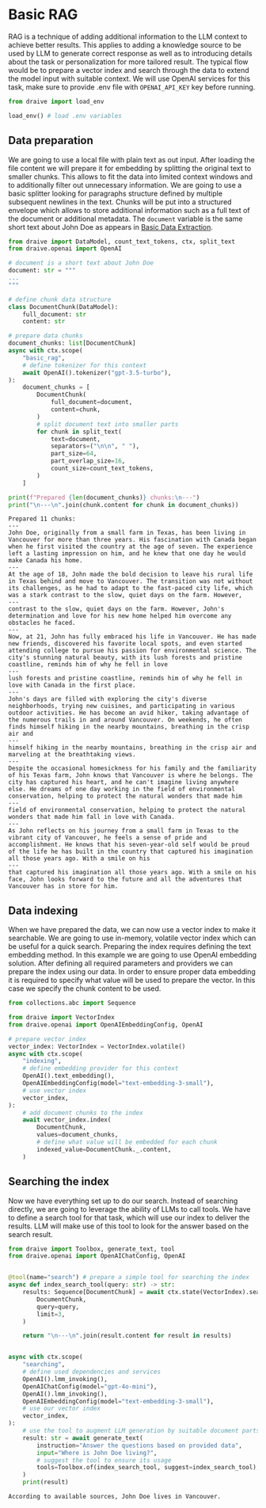 # Basic RAG

RAG is a technique of adding additional information to the LLM context to achieve better results. This applies to adding a knowledge source to be used by LLM to generate correct response as well as to introducing details about the task or personalization for more tailored result. The typical flow would be to prepare a vector index and search through the data to extend the model input with suitable context. We will use OpenAI services for this task, make sure to provide .env file with `OPENAI_API_KEY` key before running. 


```python
from draive import load_env

load_env() # load .env variables
```

## Data preparation

We are going to use a local file with plain text as out input. After loading the file content we will prepare it for embedding by splitting the original text to smaller chunks. This allows to fit the data into limited context windows and to additionally filter out unnecessary information. We are going to use a basic splitter looking for paragraphs structure defined by multiple subsequent newlines in the text. Chunks will be put into a structured envelope which allows to store additional information such as a full text of the document or additional metadata.
The `document` variable is the same short text about John Doe as appears in [Basic Data Extraction](./BasicDataExtraction.md).

```python
from draive import DataModel, count_text_tokens, ctx, split_text
from draive.openai import OpenAI

# document is a short text about John Doe
document: str = """
...
"""

# define chunk data structure
class DocumentChunk(DataModel):
    full_document: str
    content: str

# prepare data chunks
document_chunks: list[DocumentChunk]
async with ctx.scope(
    "basic_rag",
    # define tokenizer for this context
    await OpenAI().tokenizer("gpt-3.5-turbo"),
):
    document_chunks = [
        DocumentChunk(
            full_document=document,
            content=chunk,
        )
        # split document text into smaller parts
        for chunk in split_text(
            text=document,
            separators=("\n\n", " "),
            part_size=64,
            part_overlap_size=16,
            count_size=count_text_tokens,
        )
    ]

print(f"Prepared {len(document_chunks)} chunks:\n---")
print("\n---\n".join(chunk.content for chunk in document_chunks))
```

    Prepared 11 chunks:
    ---
    John Doe, originally from a small farm in Texas, has been living in Vancouver for more than three years. His fascination with Canada began when he first visited the country at the age of seven. The experience left a lasting impression on him, and he knew that one day he would make Canada his home.
    ---
    At the age of 18, John made the bold decision to leave his rural life in Texas behind and move to Vancouver. The transition was not without its challenges, as he had to adapt to the fast-paced city life, which was a stark contrast to the slow, quiet days on the farm. However,
    ---
    contrast to the slow, quiet days on the farm. However, John's determination and love for his new home helped him overcome any obstacles he faced.
    ---
    Now, at 21, John has fully embraced his life in Vancouver. He has made new friends, discovered his favorite local spots, and even started attending college to pursue his passion for environmental science. The city's stunning natural beauty, with its lush forests and pristine coastline, reminds him of why he fell in love
    ---
    lush forests and pristine coastline, reminds him of why he fell in love with Canada in the first place.
    ---
    John's days are filled with exploring the city's diverse neighborhoods, trying new cuisines, and participating in various outdoor activities. He has become an avid hiker, taking advantage of the numerous trails in and around Vancouver. On weekends, he often finds himself hiking in the nearby mountains, breathing in the crisp air and
    ---
    himself hiking in the nearby mountains, breathing in the crisp air and marveling at the breathtaking views.
    ---
    Despite the occasional homesickness for his family and the familiarity of his Texas farm, John knows that Vancouver is where he belongs. The city has captured his heart, and he can't imagine living anywhere else. He dreams of one day working in the field of environmental conservation, helping to protect the natural wonders that made him
    ---
    field of environmental conservation, helping to protect the natural wonders that made him fall in love with Canada.
    ---
    As John reflects on his journey from a small farm in Texas to the vibrant city of Vancouver, he feels a sense of pride and accomplishment. He knows that his seven-year-old self would be proud of the life he has built in the country that captured his imagination all those years ago. With a smile on his
    ---
    that captured his imagination all those years ago. With a smile on his face, John looks forward to the future and all the adventures that Vancouver has in store for him.


## Data indexing

When we have prepared the data, we can now use a vector index to make it searchable. We are going to use in-memory, volatile vector index which can be useful for a quick search. Preparing the index requires defining the text embedding method. In this example we are going to use OpenAI embedding solution. After defining all required parameters and providers we can prepare the index using our data. In order to ensure proper data embedding it is required to specify what value will be used to prepare the vector. In this case we specify the chunk content to be used.


```python
from collections.abc import Sequence

from draive import VectorIndex
from draive.openai import OpenAIEmbeddingConfig, OpenAI

# prepare vector index
vector_index: VectorIndex = VectorIndex.volatile()
async with ctx.scope(
    "indexing",
    # define embedding provider for this context
    OpenAI().text_embedding(),
    OpenAIEmbeddingConfig(model="text-embedding-3-small"),
    # use vector index
    vector_index,
):
    # add document chunks to the index
    await vector_index.index(
        DocumentChunk,
        values=document_chunks,
        # define what value will be embedded for each chunk
        indexed_value=DocumentChunk._.content,
    )
```

## Searching the index

Now we have everything set up to do our search. Instead of searching directly, we are going to leverage the ability of LLMs to call tools. We have to define a search tool for that task, which will use our index to deliver the results. LLM will make use of this tool to look for the answer based on the search result.


```python
from draive import Toolbox, generate_text, tool
from draive.openai import OpenAIChatConfig, OpenAI


@tool(name="search") # prepare a simple tool for searching the index
async def index_search_tool(query: str) -> str:
    results: Sequence[DocumentChunk] = await ctx.state(VectorIndex).search(
        DocumentChunk,
        query=query,
        limit=3,
    )

    return "\n---\n".join(result.content for result in results)


async with ctx.scope(
    "searching",
    # define used dependencies and services
    OpenAI().lmm_invoking(),
    OpenAIChatConfig(model="gpt-4o-mini"),
    OpenAI().lmm_invoking(),
    OpenAIEmbeddingConfig(model="text-embedding-3-small"),
    # use our vector index
    vector_index,
):
    # use the tool to augment LLM generation by suitable document parts
    result: str = await generate_text(
        instruction="Answer the questions based on provided data",
        input="Where is John Doe living?",
        # suggest the tool to ensure its usage
        tools=Toolbox.of(index_search_tool, suggest=index_search_tool),
    )
    print(result)
```
    According to available sources, John Doe lives in Vancouver.

